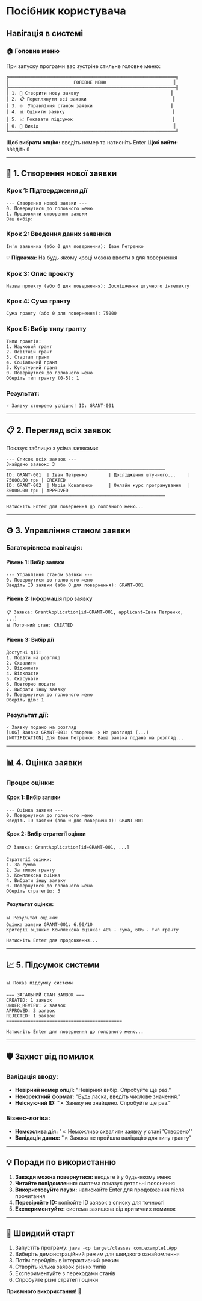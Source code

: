 # Посібник користувача

## Навігація в системі

### 🏠 Головне меню
При запуску програми вас зустріне стильне головне меню:

```
╔══════════════════════════════════════════════════════════════╗
║                        ГОЛОВНЕ МЕНЮ                         ║
╠══════════════════════════════════════════════════════════════╣
║ 1. 📝 Створити нову заявку                                  ║
║ 2. 📋 Переглянути всі заявки                                ║
║ 3. ⚙️  Управління станом заявки                             ║
║ 4. 📊 Оцінити заявку                                        ║
║ 5. 📈 Показати підсумок                                     ║
║ 0. 🚪 Вихід                                                  ║
╚══════════════════════════════════════════════════════════════╝
```

**Щоб вибрати опцію:** введіть номер та натисніть Enter
**Щоб вийти:** введіть `0`

---

## 📝 1. Створення нової заявки

### Крок 1: Підтвердження дії
```
--- Створення нової заявки ---
0. Повернутися до головного меню
1. Продовжити створення заявки
Ваш вибір: 
```

### Крок 2: Введення даних заявника
```
Ім'я заявника (або 0 для повернення): Іван Петренко
```
💡 **Підказка:** На будь-якому кроці можна ввести `0` для повернення

### Крок 3: Опис проекту
```
Назва проекту (або 0 для повернення): Дослідження штучного інтелекту
```

### Крок 4: Сума гранту
```
Сума гранту (або 0 для повернення): 75000
```

### Крок 5: Вибір типу гранту
```
Типи грантів:
1. Науковий грант
2. Освітній грант
3. Стартап грант
4. Соціальний грант
5. Культурний грант
0. Повернутися до головного меню
Оберіть тип гранту (0-5): 1
```

### Результат:
```
✓ Заявку створено успішно! ID: GRANT-001
```

---

## 📋 2. Перегляд всіх заявок

Показує таблицю з усіма заявками:
```
--- Список всіх заявок ---
Знайдено заявок: 3
───────────────────────────────────────────────────────────
ID: GRANT-001  | Іван Петренко        | Дослідження штучного...    |  75000.00 грн | CREATED
ID: GRANT-002  | Марія Коваленко      | Онлайн курс програмування  |  30000.00 грн | APPROVED
───────────────────────────────────────────────────────────

Натисніть Enter для повернення до головного меню...
```

---

## ⚙️ 3. Управління станом заявки

### Багаторівнева навігація:

#### Рівень 1: Вибір заявки
```
--- Управління станом заявки ---
0. Повернутися до головного меню
Введіть ID заявки (або 0 для повернення): GRANT-001
```

#### Рівень 2: Інформація про заявку
```
📋 Заявка: GrantApplication[id=GRANT-001, applicant=Іван Петренко, ...]
📊 Поточний стан: CREATED
```

#### Рівень 3: Вибір дії
```
Доступні дії:
1. Подати на розгляд
2. Схвалити
3. Відхилити
4. Відкласти
5. Скасувати
6. Повторно подати
7. Вибрати іншу заявку
0. Повернутися до головного меню
Оберіть дію: 1
```

### Результат дії:
```
✓ Заявку подано на розгляд
[LOG] Заявка GRANT-001: Створено -> На розгляді (...)
[NOTIFICATION] Для Іван Петренко: Ваша заявка подана на розгляд...
```

---

## 📊 4. Оцінка заявки

### Процес оцінки:

#### Крок 1: Вибір заявки
```
--- Оцінка заявки ---
0. Повернутися до головного меню
Введіть ID заявки (або 0 для повернення): GRANT-001
```

#### Крок 2: Вибір стратегії оцінки
```
📋 Заявка: GrantApplication[id=GRANT-001, ...]

Стратегії оцінки:
1. За сумою
2. За типом гранту
3. Комплексна оцінка
4. Вибрати іншу заявку
0. Повернутися до головного меню
Оберіть стратегію: 3
```

#### Результат оцінки:
```
📊 Результат оцінки:
Оцінка заявки GRANT-001: 6.90/10
Критерії оцінки: Комплексна оцінка: 40% - сума, 60% - тип гранту

Натисніть Enter для продовження...
```

---

## 📈 5. Підсумок системи

```
📊 Показ підсумку системи

=== ЗАГАЛЬНИЙ СТАН ЗАЯВОК ===
CREATED: 1 заявок
UNDER_REVIEW: 2 заявок
APPROVED: 3 заявок
REJECTED: 1 заявок
===========================================

Натисніть Enter для повернення до головного меню...
```

---

## 🛡️ Захист від помилок

### Валідація вводу:
- **Невірний номер опції:** "Невірний вибір. Спробуйте ще раз."
- **Некоректний формат:** "Будь ласка, введіть числове значення."
- **Неіснуючий ID:** "✗ Заявку не знайдено. Спробуйте ще раз."

### Бізнес-логіка:
- **Неможлива дія:** "✗ Неможливо схвалити заявку у стані 'Створено'"
- **Валідація даних:** "✗ Заявка не пройшла валідацію для типу гранту"

---

## 💡 Поради по використанню

1. **Завжди можна повернутися:** вводьте `0` у будь-якому меню
2. **Читайте повідомлення:** система показує детальні пояснення
3. **Використовуйте паузи:** натискайте Enter для продовження після прочитання
4. **Перевіряйте ID:** копіюйте ID заявок з списку для точності
5. **Експериментуйте:** система захищена від критичних помилок

---

## 🎯 Швидкий старт

1. Запустіть програму: `java -cp target/classes com.example1.App`
2. Виберіть демонстраційний режим для швидкого ознайомлення
3. Потім перейдіть в інтерактивний режим
4. Створіть кілька заявок різних типів
5. Експериментуйте з переходами станів
6. Спробуйте різні стратегії оцінки

**Приємного використання! 🚀**
